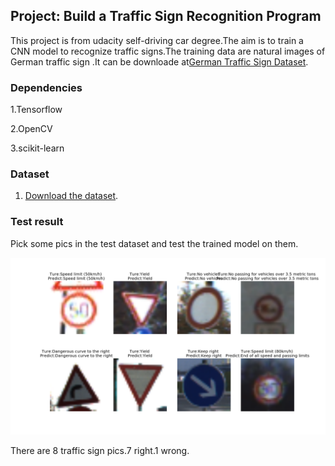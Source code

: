 ## Project: Build a Traffic Sign Recognition Program

This project is from udacity self-driving car degree.The aim is to train a CNN model to recognize traffic signs.The training data are natural images of German traffic sign .It can be downloade at[German Traffic Sign Dataset](http://benchmark.ini.rub.de/?section=gtsrb&subsection=dataset).

### Dependencies
1.Tensorflow 

2.OpenCV 

3.scikit-learn 

### Dataset

1. [Download the dataset](https://d17h27t6h515a5.cloudfront.net/topher/2016/November/581faac4_traffic-signs-data/traffic-signs-data.zip). 

### Test result
Pick some pics in the test dataset and test the trained model on them.

![Aaron Swartz](https://github.com/nicholas-tien/Traffic-Sign-Classifier/blob/master/figure_3.png?raw=true)

There are 8 traffic sign pics.7 right.1 wrong.
